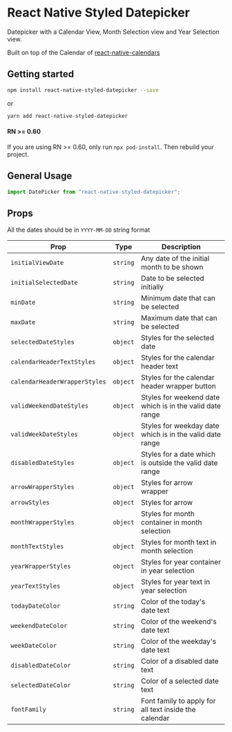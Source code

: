 # React Native Styled Datepicker

Datepicker with a Calendar View, Month Selection view and Year Selection view.

Built on top of the Calendar of [react-native-calendars](https://github.com/wix/react-native-calendars)

## Getting started

```bash
npm install react-native-styled-datepicker --save
```

or

```bash
yarn add react-native-styled-datepicker
```

#### RN >= 0.60

If you are using RN >= 0.60, only run `npx pod-install`. Then rebuild your project.

## General Usage

```js
import DatePicker from "react-native-styled-datepicker";
```

## Props

All the dates should be in `YYYY-MM-DD` string format

| Prop                           | Type      | Description                                                  |
| ---------------------          | --------- | -------------------------------------------------------------|
| `initialViewDate`              | `string`  | Any date of the initial month to be shown                    |
| `initialSelectedDate`          | `string`  | Date to be selected initially                                |
| `minDate`                      | `string`  | Minimum date that can be selected                            |
| `maxDate`                      | `string`  | Maximum date that can be selected                            |
| `selectedDateStyles`           | `object`  | Styles for the selected date                                 |
| `calendarHeaderTextStyles`     | `object`  | Styles for the calendar header text                          |
| `calendarHeaderWrapperStyles`  | `object`  | Styles for the calendar header wrapper button                |
| `validWeekendDateStyles`       | `object`  | Styles for weekend date which is in the valid date range     |
| `validWeekDateStyles`          | `object`  | Styles for weekday date which is in the valid date range     |
| `disabledDateStyles`           | `object`  | Styles for a date which is outside the valid date range      |
| `arrowWrapperStyles`           | `object`  | Styles for arrow wrapper                                     |
| `arrowStyles`                  | `object`  | Styles for arrow                                             |
| `monthWrapperStyles`           | `object`  | Styles for month container in month selection                |
| `monthTextStyles`              | `object`  | Styles for month text in month selection                     |
| `yearWrapperStyles`            | `object`  | Styles for year container in year selection                  |
| `yearTextStyles`               | `object`  | Styles for year text in year selection                       |
| `todayDateColor`               | `string`  | Color of the today's date text                               |
| `weekendDateColor`             | `string`  | Color of the weekend's date text                             |
| `weekDateColor`                | `string`  | Color of the weekday's date text                             |
| `disabledDateColor`            | `string`  | Color of a disabled date text                                |
| `selectedDateColor`            | `string`  | Color of a selected date text                                |
| `fontFamily`                   | `string`  | Font family to apply for all text inside the calendar        |